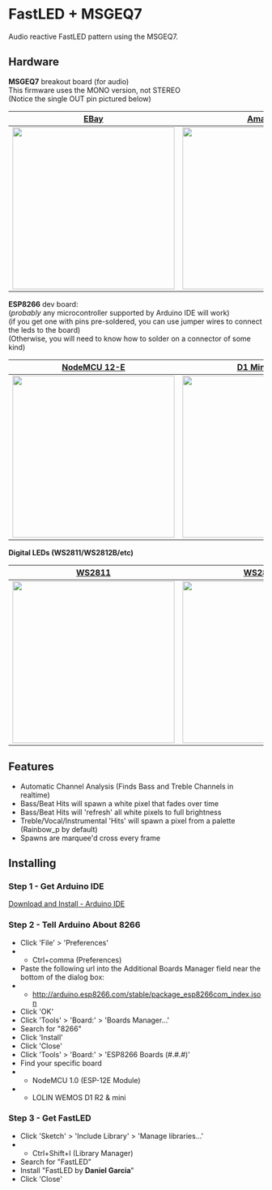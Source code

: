 # FastLED + MSGEQ7
Audio reactive FastLED pattern using the MSGEQ7.

## Hardware
<b>MSGEQ7</b> breakout board (for audio)<br>This firmware uses the MONO version, not STEREO<br>(Notice the single OUT pin pictured below)

|<a href="https://www.ebay.com/itm/MSGEQ7-breakout-board-7-band-graphic-equalizer-for-audio-for-Arduino-or-RPi/353131861821?hash=item52384c973d:g:L3sAAOSwt4xfOK08">EBay</a>|<a href="https://smile.amazon.com/MSGEQ7-Spectrum-Analyzer-Breakout-Stereo/dp/B08GY46BY8/ref=sr_1_2?dchild=1&keywords=MSGEQ7&qid=1609786663&sr=8-2">Amazon</a>|
|-|-|
|<a href="https://www.ebay.com/itm/MSGEQ7-breakout-board-7-band-graphic-equalizer-for-audio-for-Arduino-or-RPi/353131861821?hash=item52384c973d:g:L3sAAOSwt4xfOK08"><img src="https://i.ebayimg.com/images/g/XMoAAOSw0e9UwT9y/s-l300.jpg" width="320"></a>|<a href="https://smile.amazon.com/MSGEQ7-Spectrum-Analyzer-Breakout-Stereo/dp/B08GY46BY8/ref=sr_1_2?dchild=1&keywords=MSGEQ7&qid=1609786663&sr=8-2"><img src="https://images-na.ssl-images-amazon.com/images/I/816hNJK1coL._SL1500_.jpg" width="320"></a>|

<b>ESP8266</b> dev board:<br>(<i>probably</i> any microcontroller supported by Arduino IDE will work)<br>(if you get one with pins pre-soldered, you can use jumper wires to connect the leds to the board)<br>(Otherwise, you will need to know how to solder on a connector of some kind)

|<a href="https://www.amazon.com/HiLetgo-Internet-Development-Wireless-Micropython/dp/B081CSJV2V/ref=sr_1_1_sspa?dchild=1&keywords=nodemcu+12-e&qid=1609781366&sr=8-1-spons&psc=1&spLa=ZW5jcnlwdGVkUXVhbGlmaWVyPUEzTFI4VlIyTDNPVlY5JmVuY3J5cHRlZElkPUEwODI4NDQ3MjVEMlY0NUtFN0lSNyZlbmNyeXB0ZWRBZElkPUEwNTYyNjkzMU5WTEI1SjdJUTlDJndpZGdldE5hbWU9c3BfYXRmJmFjdGlvbj1jbGlja1JlZGlyZWN0JmRvTm90TG9nQ2xpY2s9dHJ1ZQ==">NodeMCU 12-E</a>|<a href="https://www.amazon.com/AITRIP-NodeMcu-Internet-Development-Compatible/dp/B08C7FYM5T/ref=sr_1_2?dchild=1&keywords=d1+mini&qid=1609781610&sr=8-2">D1 Mini 12-F</a>|
|-|-|
|<a href="https://www.amazon.com/HiLetgo-Internet-Development-Wireless-Micropython/dp/B081CSJV2V/ref=sr_1_1_sspa?dchild=1&keywords=nodemcu+12-e&qid=1609781366&sr=8-1-spons&psc=1&spLa=ZW5jcnlwdGVkUXVhbGlmaWVyPUEzTFI4VlIyTDNPVlY5JmVuY3J5cHRlZElkPUEwODI4NDQ3MjVEMlY0NUtFN0lSNyZlbmNyeXB0ZWRBZElkPUEwNTYyNjkzMU5WTEI1SjdJUTlDJndpZGdldE5hbWU9c3BfYXRmJmFjdGlvbj1jbGlja1JlZGlyZWN0JmRvTm90TG9nQ2xpY2s9dHJ1ZQ=="><img src="https://images-na.ssl-images-amazon.com/images/I/61GwRCoPxlL._AC_SL1035_.jpg" width="320"></a>|<a href="https://www.amazon.com/AITRIP-NodeMcu-Internet-Development-Compatible/dp/B08C7FYM5T/ref=sr_1_2?dchild=1&keywords=d1+mini&qid=1609781610&sr=8-2"><img src="https://images-na.ssl-images-amazon.com/images/I/61KNTnEWAXL._AC_SL1000_.jpg" width="320"></a>|

<b>Digital LEDs (WS2811/WS2812B/etc)</b>

|<a href="https://smile.amazon.com/ALITOVE-Diffused-Digital-Addressable-Waterproof/dp/B06XN66ZY6/ref=sr_1_18?dchild=1&keywords=ws2811&qid=1609792744&sr=8-18">WS2811</a>|<a href="https://www.amazon.com/ALITOVE-Addressable-Programmable-Waterproof-Raspberry/dp/B07FVPN3PH/ref=sr_1_5?dchild=1&keywords=ws2812b+30%2Fm&qid=1609793360&s=hi&sr=1-5">WS2812B</a>|
|-|-|
|<a href="https://smile.amazon.com/ALITOVE-Diffused-Digital-Addressable-Waterproof/dp/B06XN66ZY6/ref=sr_1_18?dchild=1&keywords=ws2811&qid=1609792744&sr=8-18"><img src="https://images-na.ssl-images-amazon.com/images/I/61X6jpId2nL._AC_SL1000_.jpg" width="320"></a>|<a href="https://www.amazon.com/ALITOVE-Addressable-Programmable-Waterproof-Raspberry/dp/B07FVPN3PH/ref=sr_1_5?dchild=1&keywords=ws2812b+30%2Fm&qid=1609793360&s=hi&sr=1-5"><img src="https://images-na.ssl-images-amazon.com/images/I/61jf8kqPMLL._AC_SL1000_.jpg" width="320"></a>|

## Features
* Automatic Channel Analysis (Finds Bass and Treble Channels in realtime)
* Bass/Beat Hits will spawn a white pixel that fades over time
* Bass/Beat Hits will 'refresh' all white pixels to full brightness
* Treble/Vocal/Instrumental 'Hits' will spawn a pixel from a palette (Rainbow_p by default)
* Spawns are marquee'd cross every frame

## Installing
### Step 1 - Get Arduino IDE
<a href="https://www.arduino.cc/en/main/software">Download and Install - Arduino IDE</a>
### Step 2 - Tell Arduino About 8266
- Click 'File' > 'Preferences'
- - Ctrl+comma (Preferences)
- Paste the following url into the Additional Boards Manager field near the bottom of the dialog box:
- - http://arduino.esp8266.com/stable/package_esp8266com_index.json
- Click 'OK'
- Click 'Tools' > 'Board:' > 'Boards Manager...'
- Search for "8266"
- Click 'Install'
- Click 'Close'
- Click 'Tools' > 'Board:' > 'ESP8266 Boards (#.#.#)'
- Find your specific board
- - NodeMCU 1.0 (ESP-12E Module)
- - LOLIN WEMOS D1 R2 & mini
### Step 3 - Get FastLED
- Click 'Sketch' > 'Include Library' > 'Manage libraries...'
- - Ctrl+Shift+I (Library Manager)
- Search for "FastLED"
- Install "FastLED by **Daniel Garcia**"
- Click 'Close'
